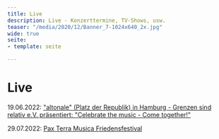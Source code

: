 ```yaml
---
title: Live
description: Live - Konzerttermine, TV-Shows, usw.
teaser: "/media/2020/12/Banner_7-1024x640_2x.jpg"
wide: true
seite:
- template: seite

---
```

# Live

19\.06.2022: ["altonale" (Platz der Republik) in Hamburg - Grenzen sind relativ e.V. präsentiert: "Celebrate the music - Come together!"](https://www.grenzensindrelativ.de/aktivitaeten/projekte-und-veranstaltungen/erlebnistage-inklusion-durch-musik/veranstaltungstermine) 

29\.07.2022: [Pax Terra Musica Friedensfestival](https://www.pax-terra-musica.de/)